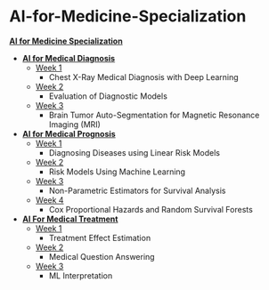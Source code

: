 # AI-for-Medicine-Specialization


**[AI for Medicine Specialization](https://www.coursera.org/specializations/ai-for-medicine?)**

+ **[AI for Medical Diagnosis](https://www.coursera.org/learn/ai-for-medical-diagnosis)**
  + [Week 1](https://github.com/anmspro/AI-for-Medicine-Specialization/tree/master/AI%20for%20Medical%20Diagnosis/Week%201)
    + Chest X-Ray Medical Diagnosis with Deep Learning
  + [Week 2](https://github.com/anmspro/AI-for-Medicine-Specialization/tree/master/AI%20for%20Medical%20Diagnosis/Week%202)
    + Evaluation of Diagnostic Models
  + [Week 3](https://github.com/anmspro/AI-for-Medicine-Specialization/tree/master/AI%20for%20Medical%20Diagnosis/Week%203)
    + Brain Tumor Auto-Segmentation for Magnetic Resonance Imaging (MRI)
+ **[AI for Medical Prognosis](https://www.coursera.org/learn/ai-for-medical-prognosis)**
  + [Week 1](https://github.com/anmspro/AI-for-Medicine-Specialization/tree/master/AI%20for%20Medical%20Prognosis/Week%201)
    + Diagnosing Diseases using Linear Risk Models
  + [Week 2](https://github.com/anmspro/AI-for-Medicine-Specialization/tree/master/AI%20for%20Medical%20Prognosis/Week%202)
    + Risk Models Using Machine Learning
  + [Week 3](https://github.com/anmspro/AI-for-Medicine-Specialization/tree/master/AI%20for%20Medical%20Prognosis/Week%203)
    + Non-Parametric Estimators for Survival Analysis
  + [Week 4](https://github.com/anmspro/AI-for-Medicine-Specialization/tree/master/AI%20for%20Medical%20Prognosis/Week%204)
    + Cox Proportional Hazards and Random Survival Forests
+ **[AI For Medical Treatment](https://www.coursera.org/learn/ai-for-medical-treatment)**
  + [Week 1](https://github.com/anmspro/AI-for-Medicine-Specialization/tree/master/AI%20for%20Medical%20Treatment/Week%201)
    + Treatment Effect Estimation
  + [Week 2](https://github.com/anmspro/AI-for-Medicine-Specialization/tree/master/AI%20for%20Medical%20Treatment/Week%202)
    + Medical Question Answering
  + [Week 3](https://github.com/anmspro/AI-for-Medicine-Specialization/tree/master/AI%20for%20Medical%20Treatment/Week%203)
    + ML Interpretation

